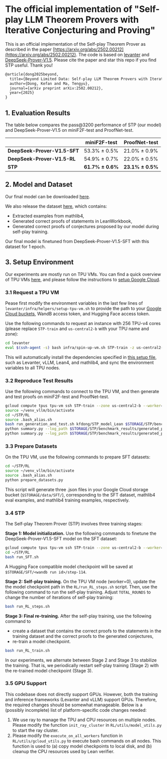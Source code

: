 # The official implementation of "Self-play LLM Theorem Provers with Iterative Conjecturing and Proving"

This is an official implementation of the Self-play Theorem Prover as described in the paper [https://arxiv.org/abs/2502.00212](https://arxiv.org/abs/2502.00212). The code is based on [levanter](https://github.com/stanford-crfm/levanter/) and [DeepSeek-Prover-V1.5](https://github.com/deepseek-ai/DeepSeek-Prover-V1.5). Please cite the paper and star this repo if you find STP useful. Thank you!


```tex
@article{dong2025beyond,
  title={Beyond Limited Data: Self-play LLM Theorem Provers with Iterative Conjecturing and Proving},
  author={Dong, Kefan and Ma, Tengyu},
  journal={arXiv preprint arXiv:2502.00212},
  year={2025}
}
```

## 1. Evaluation Results

The table below compares the pass@3200 performance of STP (our model) and DeepSeek-Prover-V1.5 on miniF2F-test and ProofNet-test.

<div align="center">

|  | miniF2F-test | ProofNet-test |
|--------|------------------|------------------|
| **DeepSeek-Prover-V1.5-SFT** | 53.3% ± 0.5% | 21.0% ± 0.9% |
| **DeepSeek-Prover-V1.5-RL** | 54.9% ± 0.7% | 22.0% ± 0.5% |
| **STP** | **61.7% ± 0.6%** | **23.1% ± 0.5%** |

</div>

## 2. Model and Dataset
Our final model can be downloaded [here](https://huggingface.co/kfdong/STP_model_Lean).

We also release the dataset [here](https://huggingface.co/datasets/kfdong/STP_Lean), which contains:
- Extracted examples from mathlib4,
- Generated correct proofs of statements in LeanWorkbook, 
- Generated correct proofs of conjectures proposed by our model during self-play training. 

Our final model is finetuned from DeepSeek-Prover-V1.5-SFT with this dataset for 1 epoch.

## 3. Setup Environment

Our experiments are mostly run on TPU VMs. You can find a quick overview of TPU VMs [here](https://github.com/stanford-crfm/levanter/blob/main/docs/Getting-Started-TPU-VM.md), and please follow the instructions to [setup Google Cloud](https://github.com/stanford-crfm/levanter/blob/main/docs/Getting-Started-TPU-VM.md#google-cloud-setup).

### 3.1 Request a TPU VM
Pease first modify the environment variables in the last few lines of `levanter/infra/helpers/setup-tpu-vm.sh` to provide the path to your [Google Cloud buckets](https://cloud.google.com/storage/docs/creating-buckets#console), WandB access token, and Hugging Face access token.

Use the following commands to request an instance with 256 TPU-v4 cores (please replace `STP-train` and `us-central2-b` with your TPU name and zone):
```sh
cd levanter
eval $(ssh-agent -s) bash infra/spin-up-vm.sh STP-train -z us-central2-b -t v4-256
```
This will automatically install the dependencies specified in [this setup file](https://github.com/kfdong/STP/blob/main/levanter/infra/helpers/setup-tpu-vm.sh), such as Levanter, vLLM, Lean4, and mathlib4, and sync the environment variables to all TPU nodes.

### 3.2 Reproduce Test Results
Use the following commands to connect to the TPU VM, and then generate and test proofs on miniF2F-test and ProofNet-test.

```sh
gcloud compute tpus tpu-vm ssh STP-train --zone us-central2-b --worker=0
source ~/venv_vllm/bin/activate
cd ~/STP/RL
source .bash_alias.sh
bash run_generation_and_test.sh kfdong/STP_model_Lean $STORAGE/STP/benchmark_results
python summary.py --log_path $STORAGE/STP/benchmark_results/generated_proofs_tests.jsonl.gz --split miniF2F --max_iter 3200
python summary.py --log_path $STORAGE/STP/benchmark_results/generated_proofs_tests.jsonl.gz --split proofnet --max_iter 3200
```

### 3.3 Prepare Datasets

On the TPU VM, use the following commands to prepare SFT datasets:
```sh
cd ~/STP/RL
source ~/venv_vllm/bin/activate
source .bash_alias.sh
python prepare_datasets.py
```
This script will generate three .json files in your Google Cloud storage bucket (`$STORAGE/data/SFT/`), corresponding to the SFT dataset, mathlib4 eval examples, and mathlib4 training examples, respectively.

### 3.4 STP

The Self-play Theorem Prover (STP) involves three training stages:

**Stage 1: Model initialization.** Use the following commands to finetune the DeepSeek-Prover-V1.5-SFT model on the SFT dataset:
```sh
gcloud compute tpus tpu-vm ssh STP-train --zone us-central2-b --worker=0
cd ~/STP/RL
bash run_SFT.sh
```
A Hugging Face compatible model checkpoint will be saved at `$STORAGE/SFT/<wandb run id>/step-114`.

**Stage 2: Self-play training.** On the TPU VM node (worker=0), update the the model checkpoint path in the `RL/run_RL_steps.sh` script. Then, use the following command to run the self-play training. Adjust `TOTAL_ROUNDS` to change the number of iterations of self-play training:
```sh
bash run_RL_steps.sh
```

**Stage 3: Final re-training.** After the self-play training, use the following command to
- create a dataset that contains the correct proofs to the statements in the training dataset and the correct proofs to the generated conjectures,
- re-train a model checkpoint.
```sh
bash run_RL_train.sh
```
In our experiments, we alternate between Stage 2 and Stage 3 to stabilize the training. That is, we periodically restart self-play training (Stage 2) with the re-trained model checkpoint (Stage 3).

### 3.5 GPU Support

This codebase does not directly support GPUs. However, both the training and inference frameworks (Levanter and vLLM) support GPUs. Therefore, the required changes should be somewhat manageable. Below is a (possibly incomplete) list of platform-specific code changes needed:

1. We use ray to manage the TPU and CPU resources on multiple nodes. Please modify the function `init_ray_cluster` in `RL/utils/model_utils.py` to start the ray cluster.
2. Please modify the `execute_on_all_workers` function in `RL/utils/gcloud_utils.py` to execute bash commands on all nodes. This function is used to (a) copy model checkpoints to local disk, and (b) cleanup the CPU resources used by Lean verifier.